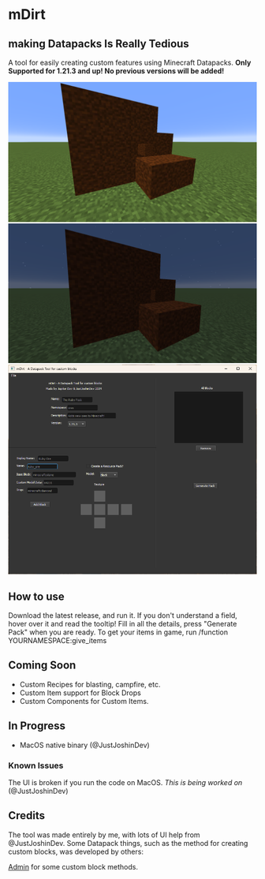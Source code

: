 # mDirt
## making Datapacks Is Really Tedious

A tool for easily creating custom features using Minecraft Datapacks.
**Only Supported for 1.21.3 and up! No previous versions will be added!**

![alt text](https://github.com/TheJupiterDev/Blockker/blob/main/lib/2024-10-24_16.08.13.png)
![alt text](https://github.com/TheJupiterDev/Blockker/blob/main/lib/2024-10-24_16.08.35.png)
![alt text](https://github.com/TheJupiterDev/mDirt/blob/main/lib/ui.png)


## How to use
Download the latest release, and run it.
If you don't understand a field, hover over it and read the tooltip!
Fill in all the details, press "Generate Pack" when you are ready.
To get your items in game, run /function YOURNAMESPACE:give_items

## Coming Soon
- Custom Recipes for blasting, campfire, etc.
- Custom Item support for Block Drops
- Custom Components for Custom Items.

## In Progress
- MacOS native binary (@JustJoshinDev)

### Known Issues
The UI is broken if you run the code on MacOS. *This is being worked on* (@JustJoshinDev)

## Credits
The tool was made entirely by me, with lots of UI help from @JustJoshinDev.
Some Datapack things, such as the method for creating custom blocks, was developed by others:

[Admin](https://youtube.com/@WASDBuildTeam) for some custom block methods.
